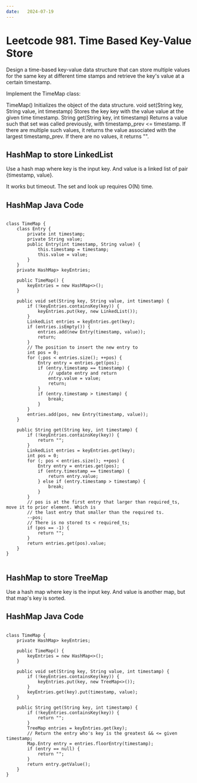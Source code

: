 ```yaml
---
date:   2024-07-19
---
```


# Leetcode 981. Time Based Key-Value Store

Design a time-based key-value data structure that can store multiple values for the same key at different time stamps and retrieve the key's value at a certain timestamp.

Implement the TimeMap class:

TimeMap() Initializes the object of the data structure.
void set(String key, String value, int timestamp) Stores the key key with the value value at the given time timestamp.
String get(String key, int timestamp) Returns a value such that set was called previously, with timestamp_prev <= timestamp. If there are multiple such values, it returns the value associated with the largest timestamp_prev. If there are no values, it returns "".

## HashMap to store LinkedList
Use a hash map where key is the input key. And value is a linked list of pair {timestamp, value}.

It works but timeout. The set and look up requires O(N) time.

## HashMap Java Code
<pre>
<code>
class TimeMap {
    class Entry {
        private int timestamp;
        private String value;
        public Entry(int timestamp, String value) {
            this.timestamp = timestamp;
            this.value = value;
        }
    }
    private HashMap<String, LinkedList<Entry>> keyEntries;

    public TimeMap() {
        keyEntries = new HashMap<>();
    }
    
    public void set(String key, String value, int timestamp) {
        if (!keyEntries.containsKey(key)) {
            keyEntries.put(key, new LinkedList<Entry>());
        }
        LinkedList<Entry> entries = keyEntries.get(key);
        if (entries.isEmpty()) {
            entries.add(new Entry(timestamp, value));
            return;
        }
        // The position to insert the new entry to
        int pos = 0;
        for (;pos < entries.size(); ++pos) {
            Entry entry = entries.get(pos);
            if (entry.timestamp == timestamp) {
                // update entry and return
                entry.value = value;
                return;
            }
            if (entry.timestamp > timestamp) {
                break;
            }
        }
        entries.add(pos, new Entry(timestamp, value));
    }
    
    public String get(String key, int timestamp) {
        if (!keyEntries.containsKey(key)) {
            return "";
        }
        LinkedList<Entry> entries = keyEntries.get(key);
        int pos = 0;
        for (; pos < entries.size(); ++pos) {
            Entry entry = entries.get(pos);
            if (entry.timestamp == timestamp) {
                return entry.value;
            } else if (entry.timestamp > timestamp) {
                break;
            }
        }
        // pos is at the first entry that larger than required_ts, move it to prior element. Which is
        // the last entry that smaller than the required ts.
        --pos;
        // There is no stored ts < required_ts;
        if (pos == -1) {
            return "";
        }
        return entries.get(pos).value;
    }
}
</code>
</pre>

## HashMap to store TreeMap
Use a hash map where key is the input key. And value is another map, but that map's key is sorted.

## HashMap Java Code
<pre>
<code>
class TimeMap {
    private HashMap<String, TreeMap<Integer, String>> keyEntries;

    public TimeMap() {
        keyEntries = new HashMap<>();
    }
    
    public void set(String key, String value, int timestamp) {
        if (!keyEntries.containsKey(key)) {
            keyEntries.put(key, new TreeMap<>());
        }
        keyEntries.get(key).put(timestamp, value);
    }
    
    public String get(String key, int timestamp) {
        if (!keyEntries.containsKey(key)) {
            return "";
        }
        TreeMap<Integer, String> entries = keyEntries.get(key);
        // Return the entry who's key is the greatest && <= given timestamp;
        Map.Entry<Integer, String> entry = entries.floorEntry(timestamp);
        if (entry == null) {
            return "";
        }
        return entry.getValue();
    }
}
</code>
</pre>